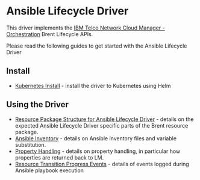 # Ansible Lifecycle Driver

This driver implements the [IBM Telco Network Cloud Manager - Orchestration](https://www.ibm.com/support/knowledgecenter/SSDSDC_1.3/welcome_page/kc_welcome-444.html) Brent Lifecycle APIs.

Please read the following guides to get started with the Ansible Lifecycle Driver

## Install

- [Kubernetes Install](./install_with_helm.md) - install the driver to Kubernetes using Helm

## Using the Driver

- [Resource Package Structure for Ansible Lifecycle Driver](./resource_package_structure.md) - details on the expected Ansible Lifecycle Driver specific parts of the Brent resource package.
- [Ansible Inventory](./ansible_inventory.md) - details on Ansible inventory files and variable substitution.
- [Property Handling](./property_handling.md) - details on property handling, in particular how properties are returned back to LM.
- [Resource Transition Progress Events](./progress_events.md) - details of events logged during Ansible playbook execution